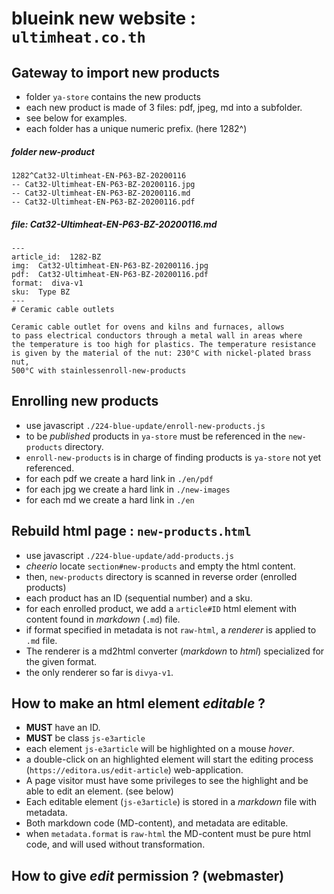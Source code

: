 # blueink new website : `ultimheat.co.th`

## Gateway to import new products
- folder `ya-store` contains the new products
- each new product is made of 3 files: pdf, jpeg, md into a subfolder.
- see below for examples.
- each folder has a unique numeric prefix. (here 1282^)

##### folder new-product
```
1282^Cat32-Ultimheat-EN-P63-BZ-20200116
-- Cat32-Ultimheat-EN-P63-BZ-20200116.jpg
-- Cat32-Ultimheat-EN-P63-BZ-20200116.md
-- Cat32-Ultimheat-EN-P63-BZ-20200116.pdf
```

##### file: Cat32-Ultimheat-EN-P63-BZ-20200116.md
```
---
article_id:  1282-BZ
img:  Cat32-Ultimheat-EN-P63-BZ-20200116.jpg
pdf:  Cat32-Ultimheat-EN-P63-BZ-20200116.pdf
format:  diva-v1
sku:  Type BZ
---
# Ceramic cable outlets

Ceramic cable outlet for ovens and kilns and furnaces, allows 
to pass electrical conductors through a metal wall in areas where 
the temperature is too high for plastics. The temperature resistance 
is given by the material of the nut: 230°C with nickel-plated brass nut, 
500°C with stainlessenroll-new-products 
```

## Enrolling new products
- use javascript `./224-blue-update/enroll-new-products.js`
- to be _published_ products in `ya-store` must be referenced in the `new-products` directory.
- `enroll-new-products` is in charge of finding products is `ya-store` not yet referenced.
- for each pdf we create a hard link in `./en/pdf`
- for each jpg we create a hard link in `./new-images`
- for each md we create a hard link in `./en`

## Rebuild html page : `new-products.html`
- use javascript `./224-blue-update/add-products.js`
- _cheerio_ locate `section#new-products` and empty the html content.
- then, `new-products` directory is scanned in reverse order (enrolled products)
- each product has an ID (sequential number) and a sku.
- for each enrolled product, we add a `article#ID` html element with content found in _markdown_ (`.md`) file.
- if format specified in metadata is not `raw-html`, a _renderer_ is applied to `.md` file.
- The renderer is a md2html converter (_markdown_ to _html_) specialized for the given format.
- the only renderer so far is `divya-v1`.


## How to make an html element _editable_ ?
- **MUST** have an ID.
- **MUST** be class `js-e3article`
- each element `js-e3article` will be highlighted on a mouse _hover_.
- a double-click on an highlighted element will start the editing process (`https://editora.us/edit-article`) web-application.
- A page visitor must have some privileges to see the highlight and be able to edit an element. (see below)
- Each editable element (`js-e3article`) is stored in a _markdown_ file with metadata.
- Both markdown code (MD-content), and metadata are editable.
- when `metadata.format` is `raw-html` the MD-content must be pure html code, and will used without transformation.


## How to give _edit_ permission ? (webmaster)


